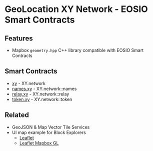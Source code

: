 # GeoLocation XY Network - EOSIO Smart Contracts

## Features

- Mapbox `geometry.hpp` C++ library compatible with EOSIO Smart Contracts

## Smart Contracts

- [xy](contracts/xy) - XY.network
- [names.xy](contracts/names.xy) - XY.network::names
- [relay.xy](contracts/relay.xy) - XY.network::relay
- [token.xy](contracts/token.xy) - XY.network::token

## Related

- GeoJSON & Map Vector Tile Services
- UI map example for Block Explorers
  - [Leaflet](https://leafletjs.com/)
  - [Leaflet Mapbox GL](https://github.com/mapbox/mapbox-gl-leaflet)
